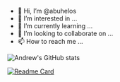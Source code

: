 - 👋 Hi, I’m @abuhelos
- 👀 I’m interested in ...
- 🌱 I’m currently learning ...
- 💞️ I’m looking to collaborate on ...
- 📫 How to reach me ...

<!---
abuhelos/abuhelos is a ✨ special ✨ repository because its `README.md` (this file) appears on your GitHub profile.
You can click the Preview link to take a look at your changes.
--->

![Andrew's GitHub stats](https://github-readme-stats.vercel.app/api?username=abuhelos&show_icons=true&theme=tokyonight)

[![Readme Card](https://github-readme-stats.vercel.app/api/pin/?username=abuhelos&repo=github-readme-stats)](https://github.com/anuraghazra/github-readme-stats)
